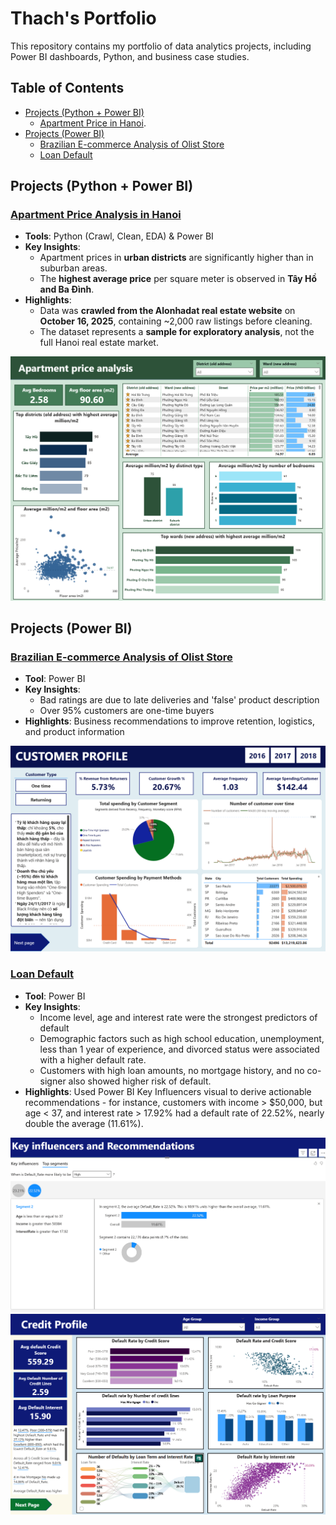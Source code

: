 # Thach's Portfolio
This repository contains my portfolio of data analytics projects, including Power BI dashboards, Python, and business case studies. 
## Table of Contents
- [Projects (Python + Power BI)](#projects-python--power-bi)
  - [Apartment Price in Hanoi](#apartment-price-analysis-in-hanoi).
- [Projects (Power BI)](#projects-power-bi)
  - [Brazilian E-commerce Analysis of Olist Store](#brazilian-e-commerce-analysis-of-olist-store)
  - [Loan Default](#loan-default)
## Projects (Python + Power BI)
### [Apartment Price Analysis in Hanoi](./projects/apartment_price)
- **Tools**: Python (Crawl, Clean, EDA) & Power BI  
- **Key Insights**:
  - Apartment prices in **urban districts** are significantly higher than in suburban areas.  
  - The **highest average price** per square meter is observed in **Tây Hồ and Ba Đình**.  
- **Highlights**:
  - Data was **crawled from the Alonhadat real estate website** on **October 16, 2025**, containing ~2,000 raw listings before cleaning.  
  - The dataset represents a **sample for exploratory analysis**, not the full Hanoi real estate market.  

![Dashboard Preview](./projects/apartment_price/detail_powerbi_png)
  
## Projects (Power BI)
### [Brazilian E-commerce Analysis of Olist Store](./projects/brazilian-ecommerce)
- **Tool**: Power BI
- **Key Insights**: 
  - Bad ratings are due to late deliveries and 'false' product description
  - Over 95% customers are one-time buyers
- **Highlights**: Business recommendations to improve retention, logistics, and product information  

![Dashboard Preview](./projects/brazilian-ecommerce/brazil_customer_pro.png)
### [Loan Default](./projects/loan-default)
- **Tool**: Power BI
- **Key Insights**: 
  - Income level, age and interest rate were the strongest predictors of default
  - Demographic factors such as high school education, unemployment, less than 1 year of experience, and divorced status were associated with a higher default rate.
  - Customers with high loan amounts, no mortgage history, and no co-signer also showed higher risk of default.
- **Highlights**: Used Power BI Key Influencers visual to derive actionable recommendations - for instance, customers with income > $50,000, but age < 37, and interest rate > 17.92% had a default rate of 22.52%, nearly double the average (11.61%).

![Dashboard Preview](./projects/loan-default/segment.png)
![Dashboard Preview](./projects/loan-default/credit.png)
